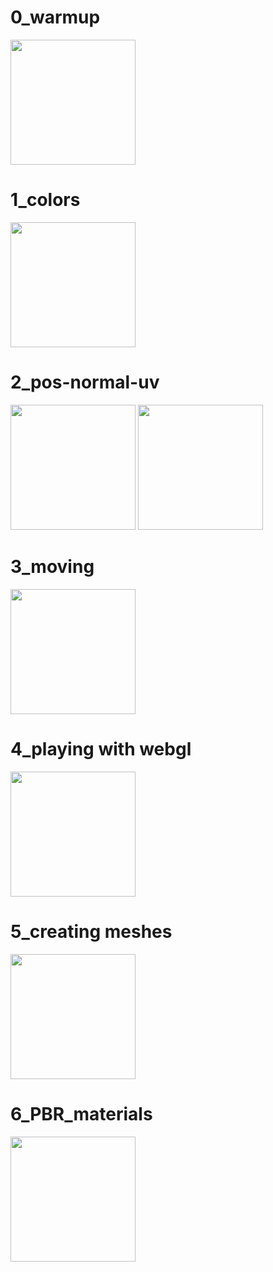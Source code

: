 # 0_warmup
<img src="https://github.com/user-attachments/assets/d122b19b-5ab2-465f-a005-1e10914a50f7" width="200px">

# 1_colors
<img src="https://github.com/user-attachments/assets/1c5274e7-2dd8-41f1-a28e-1532a5716f3a" width="200px">

# 2_pos-normal-uv
<img src="https://github.com/user-attachments/assets/1f7a7356-e94f-4e81-a53c-38cc8910b4d4" width="200px">
<img src="https://github.com/user-attachments/assets/18b89374-141d-4e3f-99ff-46e240a95268" width="200px">

# 3_moving
<img src="https://github.com/user-attachments/assets/0de61f01-91c3-41c0-abf0-86b3f914af77" width="200px">

# 4_playing with webgl
<img src="https://github.com/user-attachments/assets/f8b1fc17-dda0-4270-8fe1-f43076c76900" width="200px">

# 5_creating meshes
<img src="https://github.com/user-attachments/assets/f7c95816-2f10-4778-b420-4c95bdb9cb15" width="200px">

# 6_PBR_materials
<img src="https://github.com/user-attachments/assets/715591c3-df80-4e14-b836-5799bdd36558" width="200px">
